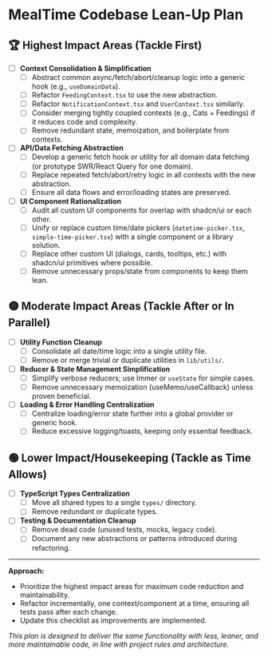 # MealTime Codebase Lean-Up Plan

## 🏆 Highest Impact Areas (Tackle First)

- [ ] **Context Consolidation & Simplification**
  - [ ] Abstract common async/fetch/abort/cleanup logic into a generic hook (e.g., `useDomainData`).
  - [ ] Refactor `FeedingContext.tsx` to use the new abstraction.
  - [ ] Refactor `NotificationContext.tsx` and `UserContext.tsx` similarly.
  - [ ] Consider merging tightly coupled contexts (e.g., Cats + Feedings) if it reduces code and complexity.
  - [ ] Remove redundant state, memoization, and boilerplate from contexts.

- [ ] **API/Data Fetching Abstraction**
  - [ ] Develop a generic fetch hook or utility for all domain data fetching (or prototype SWR/React Query for one domain).
  - [ ] Replace repeated fetch/abort/retry logic in all contexts with the new abstraction.
  - [ ] Ensure all data flows and error/loading states are preserved.

- [ ] **UI Component Rationalization**
  - [ ] Audit all custom UI components for overlap with shadcn/ui or each other.
  - [ ] Unify or replace custom time/date pickers (`datetime-picker.tsx`, `simple-time-picker.tsx`) with a single component or a library solution.
  - [ ] Replace other custom UI (dialogs, cards, tooltips, etc.) with shadcn/ui primitives where possible.
  - [ ] Remove unnecessary props/state from components to keep them lean.

## 🟡 Moderate Impact Areas (Tackle After or In Parallel)

- [ ] **Utility Function Cleanup**
  - [ ] Consolidate all date/time logic into a single utility file.
  - [ ] Remove or merge trivial or duplicate utilities in `lib/utils/`.

- [ ] **Reducer & State Management Simplification**
  - [ ] Simplify verbose reducers; use Immer or `useState` for simple cases.
  - [ ] Remove unnecessary memoization (useMemo/useCallback) unless proven beneficial.

- [ ] **Loading & Error Handling Centralization**
  - [ ] Centralize loading/error state further into a global provider or generic hook.
  - [ ] Reduce excessive logging/toasts, keeping only essential feedback.

## 🟢 Lower Impact/Housekeeping (Tackle as Time Allows)

- [ ] **TypeScript Types Centralization**
  - [ ] Move all shared types to a single `types/` directory.
  - [ ] Remove redundant or duplicate types.

- [ ] **Testing & Documentation Cleanup**
  - [ ] Remove dead code (unused tests, mocks, legacy code).
  - [ ] Document any new abstractions or patterns introduced during refactoring.

---

**Approach:**
- Prioritize the highest impact areas for maximum code reduction and maintainability.
- Refactor incrementally, one context/component at a time, ensuring all tests pass after each change.
- Update this checklist as improvements are implemented.

*This plan is designed to deliver the same functionality with less, leaner, and more maintainable code, in line with project rules and architecture.* 